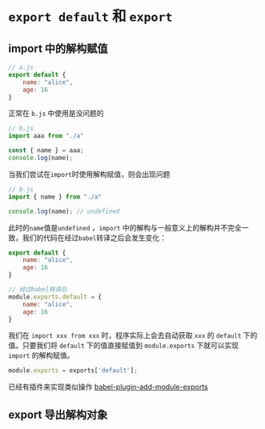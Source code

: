 # `export default` 和 `export`

## import 中的解构赋值

```javascript
// a.js
export default {
    name: "alice",
    age: 16
}
```

正常在 `b.js` 中使用是没问题的

```javascript
// b.js
import aaa from "./a"

const { name } = aaa;
console.log(name);
```

当我们尝试在`import`时使用解构赋值，则会出现问题

```javascript
// b.js
import { name } from "./a"

console.log(name); // undefined
```

此时的`name`值是`undefined` ，`import` 中的解构与一般意义上的解构并不完全一致，我们的代码在经过`babel`转译之后会发生变化：

```javascript
export default {
    name: "alice",
    age: 16
}

// 经过babel转译后
module.exports.default = {
    name: "alice",
    age: 16
}
```

我们在 `import xxx from xxx` 时，程序实际上会去自动获取 `xxx` 的 `default` 下的值。只要我们将 `default` 下的值直接赋值到 `module.exports` 下就可以实现 `import` 的解构赋值。

```javascript
module.exports = exports['default'];
```

已经有插件来实现类似操作 [babel-plugin-add-module-exports](https://github.com/59naga/babel-plugin-add-module-exports#readme)

## export 导出解构对象

